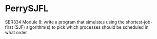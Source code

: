 # PerrySJFL
SER334 Module 8: write a program that simulates using the shortest-job-first (SJF) algorithm(s) to pick which processes should be scheduled in what order 
